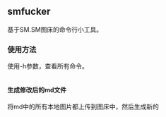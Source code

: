 ## smfucker

基于SM.SM图床的命令行小工具。

### 使用方法

使用-h参数，查看所有命令。

```
```



#### 生成修改后的md文件

将md中的所有本地图片都上传到图床中，然后生成新的